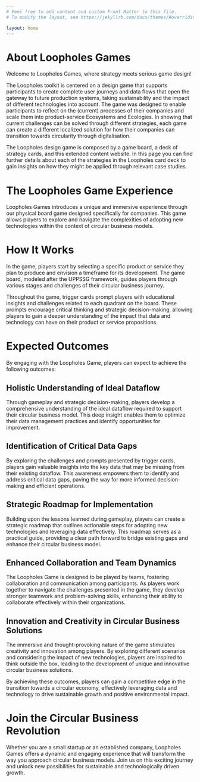 ```yaml
---
# Feel free to add content and custom Front Matter to this file.
# To modify the layout, see https://jekyllrb.com/docs/themes/#overriding-theme-defaults

layout: home
---
```





# About Loopholes Games

Welcome to Loopholes Games, where strategy meets serious game design!


The Loopholes toolkit is centered on a design game that supports participants to create complete user journeys and data flows that open the gateway to future production systems, taking sustainability and the impact of different technologies into account. The game was designed to enable participants to reflect on the (current) processes of their companies and scale them into product-service Ecosystems and Ecologies. In showing that current challenges can be solved through different strategies, each game can create a different localized solution for how their companies can transition towards circularity through digitalisation.

The Loopholes design game is composed by a game board, a deck of strategy cards, and this extended content website. In this page you can find further details about each of the strategies in the Loopholes card deck to gain insights on how they might be applied through relevant case studies.

# The Loopholes Game Experience

Loopholes Games introduces a unique and immersive experience through our physical board game designed specifically for companies. This game allows players to explore and navigate the complexities of adopting new technologies within the context of circular business models.

# How It Works

In the game, players start by selecting a specific product or service they plan to produce and envision a timeframe for its development. The game board, modeled after the UPPSSG framework, guides players through various stages and challenges of their circular business journey.

Throughout the game, trigger cards prompt players with educational insights and challenges related to each quadrant on the board. These prompts encourage critical thinking and strategic decision-making, allowing players to gain a deeper understanding of the impact that data and technology can have on their product or service propositions.

# Expected Outcomes

By engaging with the Loopholes Game, players can expect to achieve the following outcomes:

## Holistic Understanding of Ideal Dataflow
Through gameplay and strategic decision-making, players develop a comprehensive understanding of the ideal dataflow required to support their circular business model. This deep insight enables them to optimize their data management practices and identify opportunities for improvement.
    
## Identification of Critical Data Gaps
By exploring the challenges and prompts presented by trigger cards, players gain valuable insights into the key data that may be missing from their existing dataflow. This awareness empowers them to identify and address critical data gaps, paving the way for more informed decision-making and efficient operations.
    
## Strategic Roadmap for Implementation
Building upon the lessons learned during gameplay, players can create a strategic roadmap that outlines actionable steps for adopting new technologies and leveraging data effectively. This roadmap serves as a practical guide, providing a clear path forward to bridge existing gaps and enhance their circular business model.
    
## Enhanced Collaboration and Team Dynamics
The Loopholes Game is designed to be played by teams, fostering collaboration and communication among participants. As players work together to navigate the challenges presented in the game, they develop stronger teamwork and problem-solving skills, enhancing their ability to collaborate effectively within their organizations.
    
## Innovation and Creativity in Circular Business Solutions
The immersive and thought-provoking nature of the game stimulates creativity and innovation among players. By exploring different scenarios and considering the impact of new technologies, players are inspired to think outside the box, leading to the development of unique and innovative circular business solutions.
    

By achieving these outcomes, players can gain a competitive edge in the transition towards a circular economy, effectively leveraging data and technology to drive sustainable growth and positive environmental impact.


# Join the Circular Business Revolution

Whether you are a small startup or an established company, Loopholes Games offers a dynamic and engaging experience that will transform the way you approach circular business models. Join us on this exciting journey and unlock new possibilities for sustainable and technologically driven growth.


